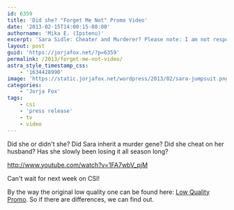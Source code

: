 ```yaml
---
id: 6359
title: 'Did she? "Forget Me Not" Promo Video'
date: '2013-02-15T14:00:15-08:00'
authorname: 'Mika E. (Ipstenu)'
excerpt: 'Sara Sidle: Cheater and Murderer? Please note: I am not responsible for any shortness of breath or heart palpitations caused by reading this post.'
layout: post
guid: 'https://jorjafox.net/?p=6359'
permalink: /2013/forget-me-not-video/
astra_style_timestamp_css:
    - '1634428990'
image: 'https://static.jorjafox.net/wordpress/2013/02/sara-jumpsuit.png'
categories:
    - 'Jorja Fox'
tags:
    - csi
    - 'press release'
    - tv
    - video
---
```


Did she or didn't she? Did Sara inherit a murder gene? Did she cheat on her husband? Has she slowly been losing it all season long?

http://www.youtube.com/watch?v=1FA7wbV_pjM

Can't wait for next week on CSI!

By the way the original low quality one can be found here: <a href="http://vimeo.com/59708652">Low Quality Promo</a>. So if there are differences, we can find out.
